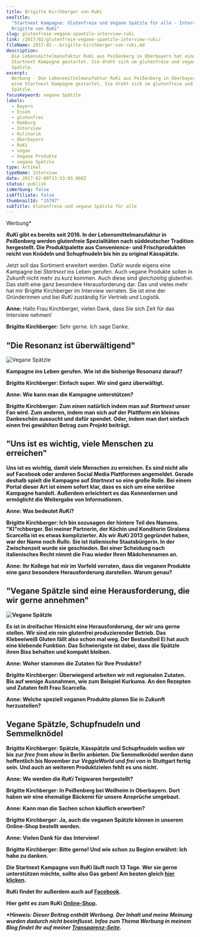 ```yaml
---
title: Brigitte Kirchberger von RuKi
seoTitle:
  "Startnext Kampagne: Glutenfreie und Vegane Spätzle für alle - Interview mit
  Brigitte von RuKi"
slug: glutenfreie-vegane-spaetzle-interview-ruki
link: /2017/02/glutenfreie-vegane-spaetzle-interview-ruki/
fileName: 2017-02---brigitte-kirchberger-von-ruki.md
description:
  Die Lebensmittelmanufaktur RuKi aus Peißenberg in Oberbayern hat eine
  Startnext Kampagne gestartet. Sie dreht sich um glutenfreie und vegane
  Spätzle.
excerpt:
  Werbung - Die Lebensmittelmanufaktur RuKi aus Peißenberg in Oberbayern hat
  eine Startnext Kampagne gestartet. Sie dreht sich um glutenfreie und vegane
  Spätzle.
focusKeyword: vegane Spätzle
labels:
  - Bayern
  - Essen
  - glutenfrei
  - Hamburg
  - Interview
  - Kulinarik
  - Oberbayern
  - RuKi
  - vegan
  - Vegane Produkte
  - vegane Spätzle
type: Artikel
typeName: Interview
date: 2017-02-08T13:53:03.000Z
status: publish
isWerbung: false
isAffiliate: false
thumbnailId: "15797"
subTitle: Glutenfreie und vegane Spätzle für alle
---
```


Werbung\*

<strong><em>RuKi</em> gibt es bereits seit 2016. In der Lebensmittelmanufaktur
in Peißenberg werden glutenfreie Spezialitäten nach süddeutscher Tradition
hergestellt. Die Produktpalette aus Convenience- und Frischprodukten reicht von
Knödeln und Schupfnudeln bis hin zu original Kässpätzle.</strong>

Jetzt soll das Sortiment erweitert werden. Dafür wurde eigens eine Kampagne bei
<em>Startnext</em> ins Leben gerufen. Auch vegane Produkte sollen in Zukunft
nicht mehr zu kurz kommen. Auch diese sind gleichzeitig glutenfrei. Das stellt
eine ganz besondere Herausforderung dar. Das und vieles mehr hat mir Brigitte
Kirchberger im Interview verraten. Sie ist eine der Gründerinnen und bei
<em>RuKi</em> zuständig für Vertrieb und Logistik.

<strong>Anne:</strong> Hallo Frau Kirchberger, vielen Dank, dass Sie sich Zeit
für das Interview nehmen!

<strong>Brigitte Kirchberger:</strong> Sehr gerne. Ich sage Danke.

## "Die Resonanz ist überwältigend"

![Vegane Spätzle](http://cardamonchai.com/wp-content/uploads/2017/02/Ruki_Glutenfrei_vegane_Spätzle_LQ.png)

<strong> Kampagne ins Leben gerufen. Wie ist die bisherige Resonanz darauf?

<strong>Brigitte Kirchberger:</strong> Einfach super. Wir sind ganz überwältigt.

<strong>Anne:</strong> Wie kann man die Kampagne unterstützen?

<strong>Brigitte Kirchberger:</strong> Zum einen natürlich indem man auf
<em>Startnext</em> unser Fan wird. Zum anderen, indem man sich auf der Plattform
ein kleines Dankeschön aussucht und dafür spendet. Oder, indem man dort einfach
einen frei gewählten Betrag zum Projekt beiträgt.

## "Uns ist es wichtig, viele Menschen zu erreichen"

Uns ist es wichtig, damit viele Menschen zu erreichen. Es sind nicht alle auf
Facebook oder anderen Social Media Plattformen angemeldet. Gerade deshalb spielt
die Kampagne auf <em>Startnext</em> so eine große Rolle. Bei einem Portal dieser
Art ist einem sofort klar, dass es sich um eine seriöse Kampagne handelt.
Außerdem erleichtert es das Kennenlernen und ermöglicht die Weitergabe von
Informationen.

<strong>Anne:</strong> Was bedeutet <em>RuKi</em>?

<strong>Brigitte Kirchberger:</strong> Ich bin sozusagen der hintere Teil des
Namens. "KI"rchberger. Bei meiner Partnerin, der Köchin und Konditorin Giralama
Scarcella ist es etwas komplizierter. Als wir <em>RuKi</em> 2013 gegründet
haben, war der Name noch <em>Rullo</em>. Sie ist italienische Staatsbürgerin. In
der Zwischenzeit wurde sie geschieden. Bei einer Scheidung nach italienisches
Recht nimmt die Frau wieder Ihren Mädchennamen an.

<strong>Anne:</strong> Ihr Kollege hat mir im Vorfeld verraten, dass die veganen
Produkte eine ganz besondere Herausforderung darstellen. Warum genau?

## "Vegane Spätzle sind eine Herausforderung, die wir gerne annehmen"

![Vegane Spätzle](http://cardamonchai.com/wp-content/uploads/2017/02/Ruki_Glutenfrei_Schupfnudeln_Kochen-640x360.jpg)

<strong> Es ist in dreifacher Hinsicht eine Herausforderung, der wir uns gerne
stellen. Wir sind ein rein glutenfrei produzierender Betrieb. Das Klebeeiweiß
Gluten fällt also schon mal weg. Der Bestandteil Ei hat auch eine klebende
Funktion. Das Schwierigste ist dabei, dass die Spätzle ihren Biss behalten und
kompakt bleiben.

<strong>Anne:</strong> Woher stammen die Zutaten für Ihre Produkte?

<strong>Brigitte Kirchberger:</strong> Überwiegend arbeiten wir mit regionalen
Zutaten. Bis auf wenige Ausnahmen, wie zum Beispiel Kurkuma. An den Rezepten und
Zutaten feilt Frau Scarcella.

<strong>Anne:</strong> Welche speziell veganen Produkte planen Sie in Zukunft
herzustellen?

## Vegane Spätzle, Schupfnudeln und Semmelknödel

<strong>Brigitte Kirchberger:</strong> Spätzle, Kässpätzle und Schupfnudeln
wollen wir bis zur <em>free from show</em> in Berlin anbieten. Die Semmelknödel
werden dann hoffentlich bis November zur <em>VeggieWorld</em> und <em>frei
von</em> in Stuttgart fertig sein. Und auch an weiteren Produktzielen fehlt es
uns nicht.

<strong>Anne:</strong> Wo werden die <em>RuKi</em> Teigwaren hergestellt?

<strong>Brigitte Kirchberger:</strong> In Peißenberg bei Weilheim in Oberbayern.
Dort haben wir eine ehemalige Bäckerei für unsere Ansprüche umgebaut.

<strong>Anne:</strong> Kann man die Sachen schon käuflich erwerben?

<strong>Brigitte Kirchberger:</strong> Ja, auch die veganen Spätzle können in
unserem Online-Shop bestellt werden.

<strong>Anne:</strong> Vielen Dank für das Interview!

<strong>Brigitte Kirchberger:</strong> Bitte gerne! Und wie schon zu Beginn
erwähnt: Ich habe zu danken.

Die Startnext Kampagne von RuKi läuft noch 13 Tage. Wer sie gerne unterstützen
möchte, sollte also Gas geben! Am besten gleich
<a href="https://www.startnext.com/ruki" target="_blank" rel="noopener">hier
klicken</a>.

RuKi findet Ihr außerdem auch auf
<a href="https://www.facebook.com/RukiGlutenfrei" target="_blank" rel="noopener">Facebook</a>.

Hier geht es zum RuKi
<a href="http://ruki-glutenfrei-shop.de/epages/4d431292-e973-499c-a3e6-8674aef836ee.sf/de_DE/?ObjectPath=/Shops/4d431292-e973-499c-a3e6-8674aef836ee/Categories/%22%C3%9Cber%20uns%20und%20Kontakt%22" target="_blank" rel="noopener">Online-Shop</a>.

<em>\*Hinweis: Dieser Beitrag enthält Werbung. Der Inhalt und meine Meinung
wurden dadurch nicht beeinflusst. Infos zum Thema Werbung in meinem Blog findet
Ihr auf meiner
<a href="https://cardamonchai.com/werbung/">Transparenz-Seite</a>.</em>
